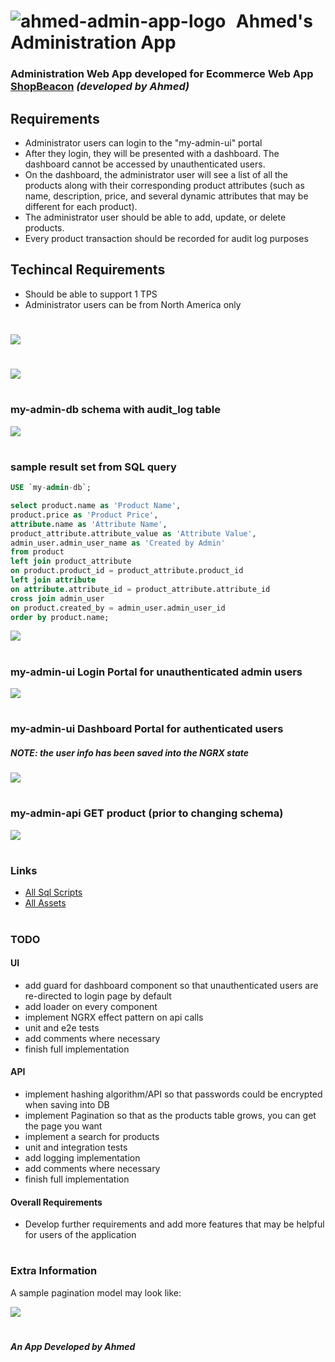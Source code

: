 # <img title="ahmed-admin-app-logo" src="./assets/logo-40.png"  align="left"> &nbsp; Ahmed's Administration App

### Administration Web App developed for Ecommerce Web App [ShopBeacon](https://github.com/ahmedh46/E-commerce-Web-Application-ShopBeacon) <i>(developed by Ahmed)</i>

## Requirements

- Administrator users can login to the "my-admin-ui" portal
- After they login, they will be presented with a dashboard. The dashboard cannot be accessed by unauthenticated users.
- On the dashboard, the administrator user will see a list of all the products along with their corresponding product attributes (such as name, description, price, and several dynamic attributes that may be different for each product).
- The administrator user should be able to add, update, or delete products.
- Every product transaction should be recorded for audit log purposes

## Techincal Requirements

- Should be able to support 1 TPS
- Administrator users can be from North America only

#

<img src="./assets/high-level-current-system-design.png">

#

<img src="./assets/high-level-future-system-design.png">

#

### my-admin-db schema with audit_log table

<img src="./assets/my-schema-with-auditlog.png">

#

### sample result set from SQL query

```SQL
USE `my-admin-db`;

select product.name as 'Product Name',
product.price as 'Product Price',
attribute.name as 'Attribute Name',
product_attribute.attribute_value as 'Attribute Value',
admin_user.admin_user_name as 'Created by Admin'
from product
left join product_attribute
on product.product_id = product_attribute.product_id
left join attribute
on attribute.attribute_id = product_attribute.attribute_id
cross join admin_user
on product.created_by = admin_user.admin_user_id
order by product.name;
```

<img src="./assets/my-result-set.png">

#

### my-admin-ui Login Portal for unauthenticated admin users

<img src="./assets/login-page.png">

#

### my-admin-ui Dashboard Portal for authenticated users

##### NOTE: the user info has been saved into the NGRX state

<img src="./assets/redux-state.png">

#

### my-admin-api GET product (prior to changing schema)

<img src="./assets/get-products-api.png">

#

### Links

- [All Sql Scripts](./my-admin-db/updated-sql-scripts.txt)
- [All Assets](./assets/)

#

### TODO

#### UI

- add guard for dashboard component so that unauthenticated users are re-directed to login page by default
- add loader on every component
- implement NGRX effect pattern on api calls
- unit and e2e tests
- add comments where necessary
- finish full implementation

#### API

- implement hashing algorithm/API so that passwords could be encrypted when saving into DB
- implement Pagination so that as the products table grows, you can get the page you want
- implement a search for products
- unit and integration tests
- add logging implementation
- add comments where necessary
- finish full implementation

#### Overall Requirements

- Develop further requirements and add more features that may be helpful for users of the application

#

### Extra Information

A sample pagination model may look like:

<img src="./assets/pagination-model.png">

#

##### <b><i>An App Developed by Ahmed</i></b>
